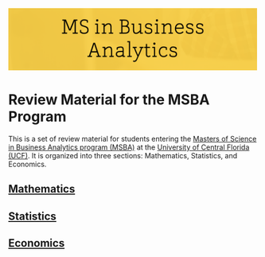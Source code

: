 <img src="Images/MSBA.png" width="500"/>

# Review Material for the MSBA Program

This is a set of review material for students entering the [Masters of Science in Business Analytics program (MSBA)](https://business.ucf.edu/degree/ms-business-analytics/) at the [University of Central Florida (UCF)](https://www.ucf.edu/). It is organized into three sections: Mathematics, Statistics, and Economics.

## [Mathematics](Mathematics/README.md)

## [Statistics](Statistics/README.md)

## [Economics](Economics/README.md)
